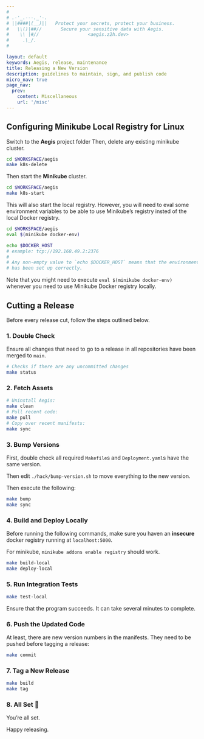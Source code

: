 ```yaml
---
#
# .-'_.---._'-.
# ||####|(__)||   Protect your secrets, protect your business.
#   \\()|##//       Secure your sensitive data with Aegis.
#    \\ |#//                  <aegis.z2h.dev>
#     .\_/.
#

layout: default
keywords: Aegis, release, maintenance
title: Releasing a New Version
description: guidelines to maintain, sign, and publish code
micro_nav: true
page_nav:
  prev:
    content: Miscellaneous
    url: '/misc'
---
```


## Configuring Minikube Local Registry for Linux

Switch to the **Aegis** project folder
Then, delete any existing minikube cluster.

```bash
cd $WORKSPACE/aegis
make k8s-delete
```

Then start the **Minikube** cluster.

```bash 
cd $WORKSPACE/aegis
make k8s-start
```

This will also start the local registry. However, you will need to 
eval some environment variables to be able to use Minikube’s registry insted
of the local Docker registry.

```bash 
cd $WORKSPACE/aegis
eval $(minikube docker-env)

echo $DOCKER_HOST
# example: tcp://192.168.49.2:2376
#
# Any non-empty value to `echo $DOCKER_HOST` means that the environment
# has been set up correctly.
```

Note that you might need to execute `eval $(minikube docker-env)` whenever 
you need to use Minikube Docker registry locally.

## Cutting a Release

Before every release cut, follow the steps outlined below.

### 1. Double Check

Ensure all changes that need to go to a release in all
repositories have been merged to `main`.

```bash
# Checks if there are any uncommitted changes
make status
```

### 2. Fetch Assets

```bash
# Uninstall Aegis:
make clean
# Pull recent code:
make pull
# Copy over recent manifests:
make sync
```

### 3. Bump Versions

First, double check all required `Makefile`s and `Deployment.yaml`s have
the same version.

Then edit `./hack/bump-version.sh` to move everything to the new version.

Then execute the following:

```bash
make bump
make sync
```

### 4. Build and Deploy Locally

Before running the following commands, make sure you haven an **insecure**
docker registry running at `localhost:5000`.

For minikube, `minikube addons enable registry` should work.

```bash
make build-local
make deploy-local
```

### 5. Run Integration Tests

```bash
make test-local
```

Ensure that the program succeeds.
It can take several minutes to complete.

### 6. Push the Updated Code

At least, there are new version numbers in the manifests.
They need to be pushed before tagging a release:

```bash
make commit
```

### 7. Tag a New Release

```bash
make build
make tag
```

### 8. All Set 🎉

You’re all set.

Happy releasing.